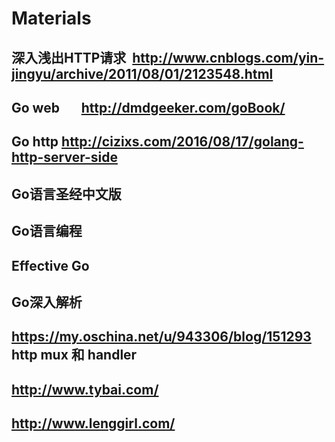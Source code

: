 # Materials

## 深入浅出HTTP请求  http://www.cnblogs.com/yin-jingyu/archive/2011/08/01/2123548.html
## Go web       http://dmdgeeker.com/goBook/
## Go http http://cizixs.com/2016/08/17/golang-http-server-side

## Go语言圣经中文版
## Go语言编程
## Effective Go
## Go深入解析

## https://my.oschina.net/u/943306/blog/151293   http mux 和 handler

## http://www.tybai.com/ 
## http://www.lenggirl.com/

